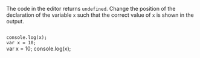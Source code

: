 The code in the editor returns `undefined`. 
Change the position of the declaration of the variable `x` 
such that the correct value of `x` is shown in the output. 

<Editor type="exercise" lang="javascript">
<code>
console.log(x);
var x = 10;
</code>

<solution>
var x = 10;
console.log(x);
</solution>
</Editor>